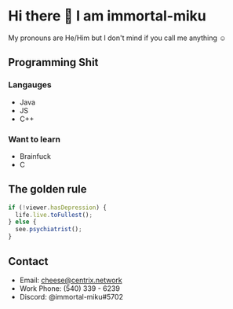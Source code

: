 # Hi there 👋 I am immortal-miku 

<!--
**immortal-miku/immortal-miku** is a ✨ _special_ ✨ repository because its `README.md` (this file) appears on your GitHub profile.
!-->
My pronouns are He/Him but I don't mind if you call me anything ☺

## Programming Shit

### Langauges
- Java
- JS
- C++
### Want to learn
- Brainfuck
- C

## The golden rule
```js
if (!viewer.hasDepression) {
  life.live.toFullest();
} else {
  see.psychiatrist();
}

```

## Contact
- Email: cheese@centrix.network
- Work Phone: (540) 339 - 6239
- Discord: @immortal-miku#5702
